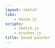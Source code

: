 ```yaml
---
layout: sketch
libs:
    - maxim.js
scripts: 
    - sketch.js
    - brushes.js
title: Sound painter
---
```

